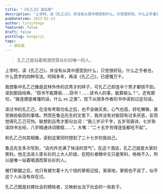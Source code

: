 ```yaml
---
title: "《孔乙己》读后感"
description: "上学时，读《孔乙己》，并没有从其中感受到什么，只觉很好玩，什么之乎者也，什么茴字的四种写法。时隔多年，再读《孔乙己》，已感慨万千。"
pubDatetime: 2023-01-13
author: liruifengv
featured: false
draft: false
postSlug: kongyiji
tags:
  - 读后感
---
```


> 孔乙己是站着喝酒而穿长衫的唯一的人。

上学时，读《孔乙己》，并没有从其中感受到什么，只觉很好玩，什么之乎者也，什么茴字的四种写法。时隔多年，再读《孔乙己》，已感慨万千。

我想象中孔乙己像是武林外传的吕秀才的样子，可孔乙己却连半个秀才都捞不到。读到那段经典，“窃书不能算偷......窃书！......读书人的事，能算偷么？“。还有那句，“接连便是难懂的话，什么 xx 之类”。现下从很多作者的书中读到过这句话。

读过书的孔乙己，在没有考取功名之后，也不会做买卖，心气也高，好吃懒做，甚至做些偷窃的事情。然而在鲁迅先生的文笔下，我并没有对偷窃有过多厌恶，反而觉得孔乙己可怜。联想到吕秀才那句台词：“我三岁识千字，五岁背唐诗，七岁熟读四书五经，八岁精通诗词歌赋......”。大嘴：“二十五岁穷得连饭都吃不起”。

和孔乙己何其相像，读到这里同时想到了二十七岁的我自己。

鲁迅先生多次写到，“店内外充满了快活的空气”。在这个酒店，孔乙己就是大家的笑料。他无法进入穿长衫的上大人阶级，在短衫者眼中又只是笑料，格格不入，所以是唯一站着喝酒而穿长衫的人。

被打断腿之后，也只有被欠着十九个钱的掌柜记挂，渐渐地，掌柜也不说了，似乎这个人从没有存在过。

孔乙己既是封建社会的牺牲者，又映射出当下社会的一些影子。
